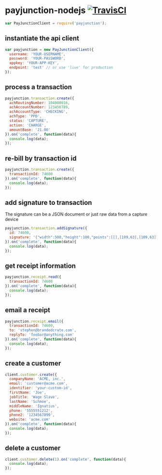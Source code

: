 # payjunction-nodejs [![TravisCI][travis-img-url]][travis-ci-url]

[travis-img-url]: https://travis-ci.org/brandedcrate/payjunction-nodejs.svg?branch=master
[travis-ci-url]: http://travis-ci.org/brandedcrate/payjunction-nodejs

```javascript
var PayJunctionClient = require('payjunction');
```

## instantiate the api client
```javascript
var payjunction = new PayJunctionClient({
  username: 'YOUR-USERNAME',
  password: 'YOUR-PASSWORD',
  appkey: 'YOUR-APP-KEY',
  endpoint: 'test' // or use 'live' for production
});
```

## process a transaction
```javascript
payjunction.transaction.create({
  achRoutingNumber: 104000016,
  achAccountNumber: 123456789,
  achAccountType: 'CHECKING',
  achType: 'PPD',
  status: 'CAPTURE',
  action: 'CHARGE',
  amountBase: '21.00'
}).on('complete', function(data){
  console.log(data);
});
```

## re-bill by transaction id
```javascript
payjunction.transaction.create({
  transactionId: 74600
}).on('complete', function(data){
  console.log(data);
});
```

## add signature to transaction
The signature can be a JSON document or just raw data from a capture device
```javascript
payjunction.transaction.addSignature({
  id: 74600,
  signature: '{"width":500,"height":100,"points":[[],[109,63],[109,63],[108,63],[108,62]]}'
}).on('complete', function(data){
  console.log(data);
});
```

## get receipt information
```javascript
payjunction.receipt.read({
  transactionId: 74600
}).on('complete', function(data){
  console.log(data);
});
```

## email a receipt
```javascript
payjunction.receipt.email({
  transactionId: 74600,
  to: 'stephen@brandedcrate.com',
  replyTo: 'foobar@anything.com'
}).on('complete', function(data){
  console.log(data);
});
```

## create a customer
```javascript
client.customer.create({
  companyName: 'ACME, inc.',
  email: 'customer@acme.com',
  identifier: 'your-custom-id',
  firstName: 'Joe',
  jobTitle: 'Wage Slave',
  lastName: 'Schmoe',
  middleName: 'Ignatius',
  phone: '5555551212',
  phone2: '1234567890',
  website: 'acme.com'
}).on('complete', function(data){
  console.log(data);
});
```

## delete a customer
```javascript
client.customer.delete(1).on('complete', function(data){
  console.log(data);
});
```
